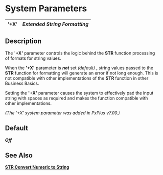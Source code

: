 # System Parameters

**'+X'** |  **_Extended String Formatting_**  
---|---  
  
##  Description

The **'+X'** parameter controls the logic behind the **STR** function processing of formats for string values.

When the **'+X'** parameter is **_not_** set _(default)_ , string values passed to the **STR** function for formatting will generate an error if not long enough. This is not compatible with other implementations of the **STR** function in other Business Basics.

Setting the **'+X'** parameter causes the system to effectively pad the input string with spaces as required and makes the function compatible with other implementations.

_(The '+X' system parameter was added in PxPlus v7.00.)_

##  Default

**_Off_**

## See Also

**[STR Convert Numeric to String](../functions/str.md)**
